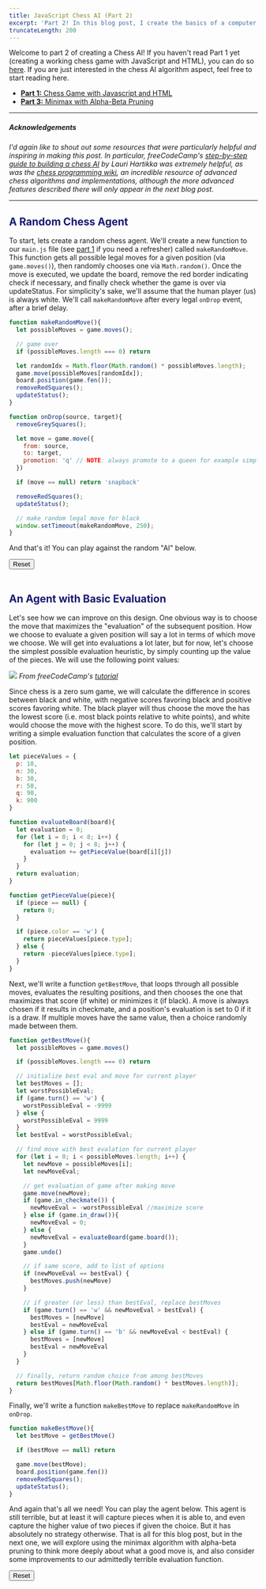 ```yaml
---
title: JavaScript Chess AI (Part 2)
excerpt: 'Part 2! In this blog post, I create the basics of a computer chess agent, first by creating a completely random agent and then one that will recapture and checkmate when able.'
truncateLength: 200
---
```


<link rel="stylesheet" href="../assets/chess/css/styles.css">
<link rel="stylesheet" href="../assets/chess/css/chessboard-1.0.0.css">
<script src="../assets/chess/js/jquery-3.4.1.js" charset="utf-8"></script>
<script src="../assets/chess/js/chess.js" charset="utf-8"></script>
<script src="../assets/chess/js/chessboard-1.0.0.js" charset="utf-8"></script>
<!-- <script src="../assets/chess/js/chessgame.js" charset="utf-8"></script> -->
<script src="../assets/chess/js/main-part2-board1.js" charset="utf-8"></script>
<script src="../assets/chess/js/main-part2-board2.js" charset="utf-8"></script>

Welcome to part 2 of creating a Chess AI! If you haven't read Part 1 yet (creating a working chess game with JavaScript and HTML), you can do so [here](/simple-chess-ai-part1/). If you are just interested in the chess AI algorithm aspect, feel free to start reading here.

- <a href="/simple-chess-ai-part1"><b>Part 1:</b> Chess Game with Javascript and HTML</a>
- <a href="/simple-chess-ai-part3"><b>Part 3:</b> Minimax with Alpha-Beta Pruning</a>

<hr>

##### Acknowledgements

*I'd again like to shout out some resources that were particularly helpful and inspiring in making this post. In particular, freeCodeCamp's <a href="https://www.freecodecamp.org/news/simple-chess-ai-step-by-step-1d55a9266977/" target="_blank">step-by-step guide to building a chess AI</a> by Lauri Hartikka was extremely helpful, as was the <a href="https://www.chessprogramming.org/Main_Page" target="_blank">chess programming wiki</a>, an incredible resource of advanced chess algorithms and implementations, although the more advanced features described there will only appear in the next blog post.*

<hr>

<h2 style="color: MidnightBlue">A Random Chess Agent</h2>

To start, lets create a random chess agent. We'll create a new function to our `main.js` file (see [part 1](/simple-chess-ai-part1/) if you need a refresher) called `makeRandomMove`. This function gets all possible legal moves for a given position (via `game.moves()`), then randomly chooses one via `Math.random()`. Once the move is executed, we update the board, remove the red border indicating check if necessary, and finally check whether the game is over via updateStatus. For simplicity's sake, we'll assume that the human player (us) is always white. We'll call `makeRandomMove` after every legal `onDrop` event, after a brief delay.

```javascript
function makeRandomMove(){
  let possibleMoves = game.moves();

  // game over
  if (possibleMoves.length === 0) return

  let randomIdx = Math.floor(Math.random() * possibleMoves.length);
  game.move(possibleMoves[randomIdx]);
  board.position(game.fen());
  removeRedSquares();
  updateStatus();
}

function onDrop(source, target){
  removeGreySquares();

  let move = game.move({
    from: source,
    to: target,
    promotion: 'q' // NOTE: always promote to a queen for example simplicity
  })

  if (move == null) return 'snapback'

  removeRedSquares();
  updateStatus();

  // make random legal move for black
  window.setTimeout(makeRandomMove, 250);
}
```

And that's it! You can play against the random "AI" below.

<div class="centerer">
  <div id="board1" style="width: 400px"></div>
  <label id="chessStatus1" class="chessStatus"></label>
  <button id="resetBoard1" class="chessReset">Reset</button>
</div>

<br>
<h2 style="color: MidnightBlue">An Agent with Basic Evaluation</h2>

Let's see how we can improve on this design. One obvious way is to choose the move that maximizes the "evaluation" of the subsequent position. How we choose to evaluate a given position will say a lot in terms of which move we choose. We will get into evaluations a lot later, but for now, let's choose the simplest possible evaluation heuristic, by simply counting up the value of the pieces. We will use the following point values:

<div class="centerer">
  <img src="/assets/chess/img/chess_values.png">
  <label style="font-style: italic">From freeCodeCamp's <a href="https://www.freecodecamp.org/news/simple-chess-ai-step-by-step-1d55a9266977/" target="_blank">tutorial</a></label>
</div>

Since chess is a zero sum game, we will calculate the difference in scores between black and white, with negative scores favoring black and positive scores favoring white. The black player will thus choose the move the has the  lowest score (i.e. most black points relative to white points), and white would choose the move with the highest score. To do this, we'll start by writing a simple evaluation function that calculates the score of a given position.

```javascript
let pieceValues = {
  p: 10,
  n: 30,
  b: 30,
  r: 50,
  q: 90,
  k: 900
}

function evaluateBoard(board){
  let evaluation = 0;
  for (let i = 0; i < 8; i++) {
    for (let j = 0; j < 8; j++) {
      evaluation += getPieceValue(board[i][j])
    }
  }
  return evaluation;
}

function getPieceValue(piece){
  if (piece == null) {
    return 0;
  }

  if (piece.color == 'w') {
    return pieceValues[piece.type];
  } else {
    return -pieceValues[piece.type];
  }
}
```

Next, we'll write a function `getBestMove`, that loops through all possible moves, evaluates the resulting positions, and then chooses the one that maximizes that score (if white) or minimizes it (if black). A move is always chosen if it results in checkmate, and a position's evaluation is set to 0 if it is a draw. If multiple moves have the same value, then a choice randomly made between them.

```javascript
function getBestMove(){
  let possibleMoves = game.moves()

  if (possibleMoves.length === 0) return

  // initialize best eval and move for current player
  let bestMoves = [];
  let worstPossibleEval;
  if (game.turn() == 'w') {
    worstPossibleEval = -9999
  } else {
    worstPossibleEval = 9999
  }
  let bestEval = worstPossibleEval;

  // find move with best evalation for current player
  for (let i = 0; i < possibleMoves.length; i++) {
    let newMove = possibleMoves[i];
    let newMoveEval;

    // get evaluation of game after making move
    game.move(newMove);
    if (game.in_checkmate()) {
      newMoveEval = -worstPossibleEval //maximize score
    } else if (game.in_draw()){
      newMoveEval = 0;
    } else {
      newMoveEval = evaluateBoard(game.board());
    }
    game.undo()

    // if same score, add to list of options
    if (newMoveEval == bestEval) {
      bestMoves.push(newMove)
    }

    // if greater (or less) than bestEval, replace bestMoves
    if (game.turn() == 'w' && newMoveEval > bestEval) {
      bestMoves = [newMove]
      bestEval = newMoveEval
    } else if (game.turn() == 'b' && newMoveEval < bestEval) {
      bestMoves = [newMove]
      bestEval = newMoveEval
    }
  }

  // finally, return random choice from among bestMoves
  return bestMoves[Math.floor(Math.random() * bestMoves.length)];
}
```

Finally, we'll write a function `makeBestMove` to replace `makeRandomMove` in `onDrop`.

```javascript
function makeBestMove(){
  let bestMove = getBestMove()

  if (bestMove == null) return

  game.move(bestMove);
  board.position(game.fen())
  removeRedSquares();
  updateStatus();
}
```

And again that's all we need! You can play the agent below. This agent is still terrible, but at least it will capture pieces when it is able to, and even capture the higher value of two pieces if given the choice. But it has absolutely no strategy otherwise. That is all for this blog post, but in the next one, we will explore using the minimax algorithm with alpha-beta pruning to think more deeply about what a good move is, and also consider some improvements to our admittedly terrible evaluation function.

<div class="centerer">
  <div id="board2" style="width: 400px"></div>
  <label id="chessStatus2" class="chessStatus"></label>
  <button id="resetBoard2" class="chessReset">Reset</button>
</div>
